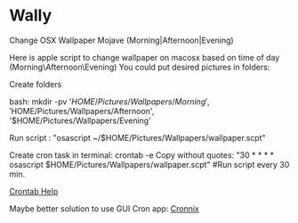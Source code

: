 # Wally
Change OSX Wallpaper Mojave (Morning|Afternoon|Evening)

Here is apple script to change wallpaper on macosx based on time of day (Morning\Afternoon\Evening)
You could put desired pictures in folders:

Create folders

bash: 
mkdir -pv '$HOME/Pictures/Wallpapers/Morning', '$HOME/Pictures/Wallpapers/Afternoon', '$HOME/Pictures/Wallpapers/Evening'

Run script : 
"osascript ~/$HOME/Pictures/Wallpapers/wallpaper.scpt"

Create cron task in terminal:
crontab -e
Copy without quotes: "30 * * * * osascript $HOME/Pictures/Wallpapers/wallpaper.scpt" #Run script every 30 min.

<a href=https://www.computerhope.com/unix/ucrontab.htm>Crontab Help</a>

Maybe better solution to use GUI Cron app:
<a href=https://www.macupdate.com/app/mac/7486/cronnix/> Cronnix </a>
